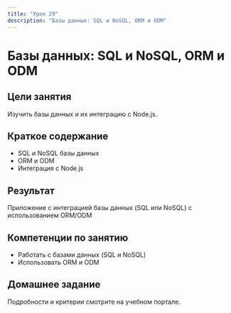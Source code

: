 ```yaml
---
title: "Урок 29"
description: "Базы данных: SQL и NoSQL, ORM и ODM"
---
```


# Базы данных: SQL и NoSQL, ORM и ODM

<!-- s -->

## Цели занятия

Изучить базы данных и их интеграцию с Node.js.

<!-- s -->

## Краткое содержание

- SQL и NoSQL базы данных
- ORM и ODM
- Интеграция с Node.js

<!-- s -->

## Результат

Приложение с интеграцией базы данных (SQL или NoSQL) с использованием ORM/ODM

<!-- s -->

## Компетенции по занятию

- Работать с базами данных (SQL и NoSQL)
- Использовать ORM и ODM

<!-- s -->

## Домашнее задание

Подробности и критерии смотрите на учебном портале.
